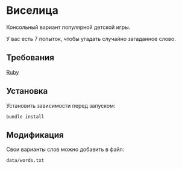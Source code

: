 # Виселица

Консольный вариант популярной детской игры.

У вас есть 7 попыток, чтобы угадать случайно загаданное слово.

## Требования

[Ruby](https://www.ruby-lang.org/ru/downloads/)

## Установка

Установить зависимости перед запуском:
```
bundle install
```

## Модификация

Свои варианты слов можно добавить в файл:

`data/words.txt`
